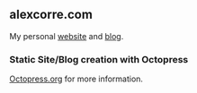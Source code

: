 ## alexcorre.com

My personal [website](http://alexcorre.com) and [blog](http://alexcorre.com/blog).

### Static Site/Blog creation with Octopress

[Octopress.org](http://octopress.org/docs) for more information.

